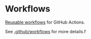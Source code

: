 # Workflows

[Reusable workflows](https://docs.github.com/en/actions/learn-github-actions/reusing-workflows) for GitHub Actions.

See [.github/workflows](/.github/workflows) for more details.f